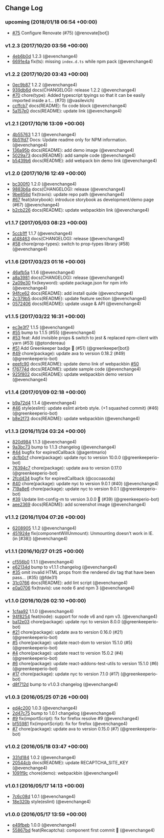 ## Change Log

### upcoming (2018/01/18 06:54 +00:00)

* [#75](https://github.com/evenchange4/react-grecaptcha/pull/75) Configure Renovate (#75) (@renovate[bot])

### v1.2.3 (2017/10/20 03:56 +00:00)

* [4eb6b0d](https://github.com/evenchange4/react-grecaptcha/commit/4eb6b0d4565c1f4ea7e27c69fea6f4f07d632121) 1.2.3 (@evenchange4)
* [6691e4a](https://github.com/evenchange4/react-grecaptcha/commit/6691e4a58d0dfc54af5610129977d6936565b2f6) fix(ts): missing `index.d.ts` while npm pack (@evenchange4)

### v1.2.2 (2017/10/20 03:43 +00:00)

* [0ec9b87](https://github.com/evenchange4/react-grecaptcha/commit/0ec9b87934649cefcd7ce6b8d182bfd26e533f79) 1.2.2 (@evenchange4)
* [939db6d](https://github.com/evenchange4/react-grecaptcha/commit/939db6d15a25037cea6ad70b9959a7a08a3625ea) docs(CHANGELOG): release 1.2.2 (@evenchange4)
* [#70](https://github.com/evenchange4/react-grecaptcha/pull/70) chore(type): Added typescript tpyings so that it can be easily imported inside a t… (#70) (@vasilevich)
* [ccffcb7](https://github.com/evenchange4/react-grecaptcha/commit/ccffcb79ec5e8ee3e9f657cf80b85d50af00da8c) docs(README): fix code block (@evenchange4)
* [5a157e0](https://github.com/evenchange4/react-grecaptcha/commit/5a157e05cf3859d15e380380dc6d007dad908175) docs(README): update link (@evenchange4)

### v1.2.1 (2017/10/16 13:09 +00:00)

* [4b55763](https://github.com/evenchange4/react-grecaptcha/commit/4b55763d4548c078ff7dbd9f9574c620bd165f22) 1.2.1 (@evenchange4)
* [6b51fd7](https://github.com/evenchange4/react-grecaptcha/commit/6b51fd733589d16b85f50122bf127191b67cbfb1) Docs: Update readme only for NPM information. (@evenchange4)
* [136a95b](https://github.com/evenchange4/react-grecaptcha/commit/136a95b065b6464b5dd72cda68fd14cc5244a59c) docs(README): add demo image (@evenchange4)
* [5029a73](https://github.com/evenchange4/react-grecaptcha/commit/5029a7317906f134a32029c69e7bf68a8d532816) docs(README): add sample code (@evenchange4)
* [b5439b6](https://github.com/evenchange4/react-grecaptcha/commit/b5439b64aab9744c1bd11a5be53a4b0aa492e8bb) docs(README): add webpack bin demo link (@evenchange4)

### v1.2.0 (2017/10/16 12:49 +00:00)

* [bc300f0](https://github.com/evenchange4/react-grecaptcha/commit/bc300f0c086948353b9a8c474a9912aae99960e5) 1.2.0 (@evenchange4)
* [9883b6a](https://github.com/evenchange4/react-grecaptcha/commit/9883b6a954e9524d0a603ee72e1a54be0817bb02) docs(CHANGELOG): release (@evenchange4)
* [9be856d](https://github.com/evenchange4/react-grecaptcha/commit/9be856dda8b35d4ab499c363a87d04c3e575f932) fix(travis): update repo path (@evenchange4)
* [#67](https://github.com/evenchange4/react-grecaptcha/pull/67) feat(storybook): introduce storybook as development/demo page (#67) (@evenchange4)
* [b2cb226](https://github.com/evenchange4/react-grecaptcha/commit/b2cb2266fc963462bc8f470ee519fd17381e161c) docs(README): update webpackbin link (@evenchange4)

### v1.1.7 (2017/05/03 08:23 +00:00)

* [5ccb1ff](https://github.com/evenchange4/react-grecaptcha/commit/5ccb1ffb3f2e2fa6972f331056be894bf4f438a2) 1.1.7 (@evenchange4)
* [a148463](https://github.com/evenchange4/react-grecaptcha/commit/a148463291a0250d33e81330fa74f45fcb71713d) docs(CHANGELOG): release (@evenchange4)
* [#58](https://github.com/evenchange4/react-grecaptcha/pull/58) chore(prop-types): switch to prop-types library (#58) (@evenchange4)

### v1.1.6 (2017/03/23 01:16 +00:00)

* [46afb5a](https://github.com/evenchange4/react-grecaptcha/commit/46afb5ad21a29d5c7eac0c796c387a6cad273cd3) 1.1.6 (@evenchange4)
* [a8a3981](https://github.com/evenchange4/react-grecaptcha/commit/a8a39810651b98a853514a3fd94183306c4c4cf7) docs(CHANGELOG): release (@evenchange4)
* [2a09e30](https://github.com/evenchange4/react-grecaptcha/commit/2a09e30af21b8a2ee128bf1f079ad50d2f1593af) fix(keyword): update package.json for npm info (@evenchange4)
* [94fce62](https://github.com/evenchange4/react-grecaptcha/commit/94fce629c364cba3f27616f863c067d547fa6008) docs(README): add install quide (@evenchange4)
* [2c379b5](https://github.com/evenchange4/react-grecaptcha/commit/2c379b5d1790be70aae8224a1f467ce673baa1b4) docs(README): update feature section (@evenchange4)
* [0572406](https://github.com/evenchange4/react-grecaptcha/commit/05724069aa28b7c47fefebcacd0561d236ee417e) docs(README): update usage & API (@evenchange4)

### v1.1.5 (2017/03/22 16:31 +00:00)

* [ec3e3f7](https://github.com/evenchange4/react-grecaptcha/commit/ec3e3f7845e834a65eca72a13d0f62674d146e30) 1.1.5 (@evenchange4)
* [#55](https://github.com/evenchange4/react-grecaptcha/pull/55) bump to 1.1.5 (#55) (@evenchange4)
* [#53](https://github.com/evenchange4/react-grecaptcha/pull/53) feat: Add invisible props & switch to jest & replaced npm-client with yarn (#53) (@ptondereau)
* [#51](https://github.com/evenchange4/react-grecaptcha/pull/51) Add Greenkeeper badge 🌴 (#51) (@greenkeeper[bot])
* [#49](https://github.com/evenchange4/react-grecaptcha/pull/49) chore(package): update ava to version 0.18.2 (#49) (@greenkeeperio-bot)
* [eeefc90](https://github.com/evenchange4/react-grecaptcha/commit/eeefc9060d280e44a51d5d658d1302e74ebc556a) docs(README): update demo link of webpackbin [#50](@evenchange4)
* [f76774d](https://github.com/evenchange4/react-grecaptcha/commit/f76774db5c83ff5e4e9aeae1db59dd41956f1ac0) docs(README): update sample code (@evenchange4)
* [925f802](https://github.com/evenchange4/react-grecaptcha/commit/925f8027f1d80bcc08d1979e92601fbca5f22910) docs(README): update webpackbin demo version (@evenchange4)

### v1.1.4 (2017/01/09 02:18 +00:00)

* [b9a72d4](https://github.com/evenchange4/react-grecaptcha/commit/b9a72d4fadcd73747148cc210615599ad81a1f16) 1.1.4 (@evenchange4)
* [#46](https://github.com/evenchange4/react-grecaptcha/pull/46) style(eslint): update eslint airbnb style. (+1 squashed commit) (#46) (@greenkeeperio-bot)
* [b8e2f73](https://github.com/evenchange4/react-grecaptcha/commit/b8e2f73044dfc24495490405733e5f3a9e3d65b2) docs(README): update webpackbin (@evenchange4)

### v1.1.3 (2016/11/24 03:24 +00:00)

* [820d984](https://github.com/evenchange4/react-grecaptcha/commit/820d98462da82463dd7fe04386ede2fb1fb8442f) 1.1.3 (@evenchange4)
* [9a3bc73](https://github.com/evenchange4/react-grecaptcha/commit/9a3bc73c35a3d98d1781f042a902ab07aac786f4) bump to 1.1.3 changelog (@evenchange4)
* [#44](https://github.com/evenchange4/react-grecaptcha/pull/44) bugfix for expiredCallback (@agentmario)
* [dcfb0cf](https://github.com/evenchange4/react-grecaptcha/commit/dcfb0cf00529390fbd76a196b72ad35052968c52) chore(package): update nyc to version 10.0.0 (@greenkeeperio-bot)
* [76394c7](https://github.com/evenchange4/react-grecaptcha/commit/76394c74b29371944a6212525d0d4e8b13627b74) chore(package): update ava to version 0.17.0 (@greenkeeperio-bot)
* [2fcd434](https://github.com/evenchange4/react-grecaptcha/commit/2fcd4345499c955adc24029736bc604041db5d9a) bugfix for expiredCallback (@cocoasoda)
* [#40](https://github.com/evenchange4/react-grecaptcha/pull/40) chore(package): update nyc to version 9.0.1 (#40) (@evenchange4)
* [719a8e6](https://github.com/evenchange4/react-grecaptcha/commit/719a8e633a058db35508d0a900bb67602406bd6f) chore(package): update nyc to version 9.0.1 (@greenkeeperio-bot)
* [#39](https://github.com/evenchange4/react-grecaptcha/pull/39) Update lint-config-m to version 3.0.0 🚀 (#39) (@greenkeeperio-bot)
* [aee2369](https://github.com/evenchange4/react-grecaptcha/commit/aee2369f565255e7d311e792d0ab44702a4ac281) docs(README): add screenshot image (@evenchange4)

### v1.1.2 (2016/11/04 07:26 +00:00)

* [6208905](https://github.com/evenchange4/react-grecaptcha/commit/62089056da8fbfc8630415317ee20180f4d3d789) 1.1.2 (@evenchange4)
* [451924e](https://github.com/evenchange4/react-grecaptcha/commit/451924eb67d22459597c4422e0dcf0d1c65b19b7) fix(componentWillUnmount): Unmounting doesn't work in IE. (in [#38]) (@evenchange4)

### v1.1.1 (2016/10/27 01:25 +00:00)

* [cf556b0](https://github.com/evenchange4/react-grecaptcha/commit/cf556b0da46f72be94ce97fc76b11cac2a2e0485) 1.1.1 (@evenchange4)
* [e62134d](https://github.com/evenchange4/react-grecaptcha/commit/e62134d13cb68118ea12948a719ae007430a248b) bump to v1.1.1 changelog (@evenchange4)
* [#35](https://github.com/evenchange4/react-grecaptcha/pull/35) omit invalid HTML props from the rendered div tag that have been pass… (#35) (@fde31)
* [31c0766](https://github.com/evenchange4/react-grecaptcha/commit/31c0766650178314fb39117769a1882682625953) docs(README): add lint script (@evenchange4)
* [e0a0706](https://github.com/evenchange4/react-grecaptcha/commit/e0a0706d7393b35087f120fe327cc011d3aedf70) fix(travis): use node 6 and npm 3 (@evenchange4)

### v1.1.0 (2016/10/26 02:10 +00:00)

* [1cfaa92](https://github.com/evenchange4/react-grecaptcha/commit/1cfaa9209601cb4b6d847d3edda11c543b31609d) 1.1.0 (@evenchange4)
* [94f8254](https://github.com/evenchange4/react-grecaptcha/commit/94f8254c27f0a737a971bbf80d4d7d0828920519) feat(node): support for node v6 and npm v3. (@evenchange4)
* [ba12e03](https://github.com/evenchange4/react-grecaptcha/commit/ba12e0324cb667137f6adee563a6cab76620b41d) chore(package): update nyc to version 8.0.0 (@greenkeeperio-bot)
* [#21](https://github.com/evenchange4/react-grecaptcha/pull/21) chore(package): update ava to version 0.16.0 (#21) (@greenkeeperio-bot)
* [#5](https://github.com/evenchange4/react-grecaptcha/pull/5) chore(package): update react-dom to version 15.1.0 (#5) (@greenkeeperio-bot)
* [#4](https://github.com/evenchange4/react-grecaptcha/pull/4) chore(package): update react to version 15.0.2 (#4) (@greenkeeperio-bot)
* [#6](https://github.com/evenchange4/react-grecaptcha/pull/6) chore(package): update react-addons-test-utils to version 15.1.0 (#6) (@greenkeeperio-bot)
* [#17](https://github.com/evenchange4/react-grecaptcha/pull/17) chore(package): update nyc to version 7.1.0 (#17) (@greenkeeperio-bot)
* [d8f712d](https://github.com/evenchange4/react-grecaptcha/commit/d8f712d9726d9e44811f060febc9db0654851da1) bump to v1.0.3 changelog (@evenchange4)

### v1.0.3 (2016/05/25 07:26 +00:00)

* [ed4c200](https://github.com/evenchange4/react-grecaptcha/commit/ed4c200363dfd8b2c3a758a0c21656744c16ec9a) 1.0.3 (@evenchange4)
* [2d47c75](https://github.com/evenchange4/react-grecaptcha/commit/2d47c7512564acc53f647c0dcea524c9757df989) bump to 1.0.1 changelog (@evenchange4)
* [#9](https://github.com/evenchange4/react-grecaptcha/pull/9) fix(importScript): fix for firefox resolve #9 (@evenchange4)
* [bf55981](https://github.com/evenchange4/react-grecaptcha/commit/bf55981e85ab8ce5db0f87dca0234c7a254daa62) fix(importScript): fix for firefox (@evenchange4)
* [#7](https://github.com/evenchange4/react-grecaptcha/pull/7) chore(package): update ava to version 0.15.0 (#7) (@greenkeeperio-bot)

### v1.0.2 (2016/05/18 03:47 +00:00)

* [331d184](https://github.com/evenchange4/react-grecaptcha/commit/331d1842de414af2731569878891ca9155466ffb) 1.0.2 (@evenchange4)
* [20544cb](https://github.com/evenchange4/react-grecaptcha/commit/20544cbecac47906118be8492b08340da0621586) docs(README): update RECAPTCHA_SITE_KEY (@evenchange4)
* [1091f9c](https://github.com/evenchange4/react-grecaptcha/commit/1091f9c92be8cba224e503a4a4c6d5d26eceeacb) chore(demo): webpackbin (@evenchange4)

### v1.0.1 (2016/05/17 14:13 +00:00)

* [7c6c08d](https://github.com/evenchange4/react-grecaptcha/commit/7c6c08d20729380c98e11ced70bac613b9f299a6) 1.0.1 (@evenchange4)
* [18e320b](https://github.com/evenchange4/react-grecaptcha/commit/18e320b8086fc73a0822f1f4a2970d2a31657004) style(eslint) (@evenchange4)

### v1.0.0 (2016/05/17 13:59 +00:00)

* [e49fbeb](https://github.com/evenchange4/react-grecaptcha/commit/e49fbeb098f192d924373450df5b9ca8e300ea63) 1.0.0 (@evenchange4)
* [55867bd](https://github.com/evenchange4/react-grecaptcha/commit/55867bd5929e8e8354e7ee6559147521ec661721) feat(Recaptcha): component first commit 🤘 (@evenchange4)
